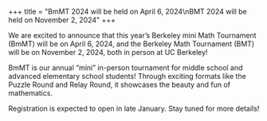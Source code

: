 +++
title = "BmMT 2024 will be held on April 6, 2024\nBMT 2024 will be held on November 2, 2024"
+++

We are excited to announce that this year’s Berkeley mini Math Tournament (BmMT)
will be on April 6, 2024, and the Berkeley Math Tournament (BMT) will be on
November 2, 2024, both in person at UC Berkeley!

<!-- more -->

BmMT is our annual “mini” in-person tournament for middle school and advanced
elementary school students! Through exciting formats like the Puzzle Round and
Relay Round, it showcases the beauty and fun of mathematics.

Registration is expected to open in late January. Stay tuned for more details!
